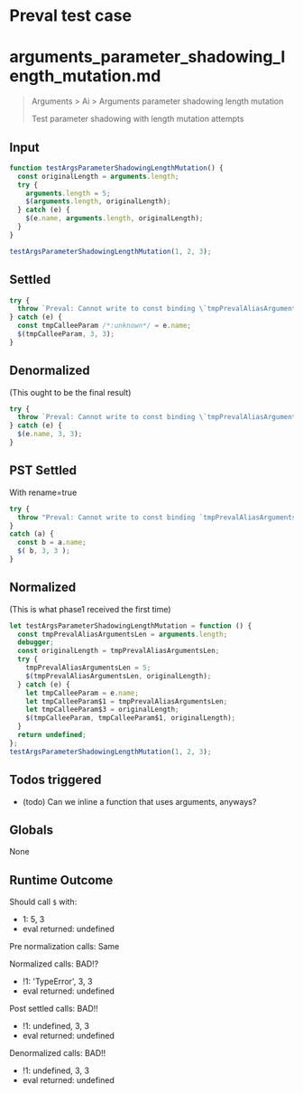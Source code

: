 # Preval test case

# arguments_parameter_shadowing_length_mutation.md

> Arguments > Ai > Arguments parameter shadowing length mutation
>
> Test parameter shadowing with length mutation attempts

## Input

`````js filename=intro
function testArgsParameterShadowingLengthMutation() {
  const originalLength = arguments.length;
  try {
    arguments.length = 5;
    $(arguments.length, originalLength);
  } catch (e) {
    $(e.name, arguments.length, originalLength);
  }
}

testArgsParameterShadowingLengthMutation(1, 2, 3);
`````


## Settled


`````js filename=intro
try {
  throw `Preval: Cannot write to const binding \`tmpPrevalAliasArgumentsLen\``;
} catch (e) {
  const tmpCalleeParam /*:unknown*/ = e.name;
  $(tmpCalleeParam, 3, 3);
}
`````


## Denormalized
(This ought to be the final result)

`````js filename=intro
try {
  throw `Preval: Cannot write to const binding \`tmpPrevalAliasArgumentsLen\``;
} catch (e) {
  $(e.name, 3, 3);
}
`````


## PST Settled
With rename=true

`````js filename=intro
try {
  throw "Preval: Cannot write to const binding `tmpPrevalAliasArgumentsLen`";
}
catch (a) {
  const b = a.name;
  $( b, 3, 3 );
}
`````


## Normalized
(This is what phase1 received the first time)

`````js filename=intro
let testArgsParameterShadowingLengthMutation = function () {
  const tmpPrevalAliasArgumentsLen = arguments.length;
  debugger;
  const originalLength = tmpPrevalAliasArgumentsLen;
  try {
    tmpPrevalAliasArgumentsLen = 5;
    $(tmpPrevalAliasArgumentsLen, originalLength);
  } catch (e) {
    let tmpCalleeParam = e.name;
    let tmpCalleeParam$1 = tmpPrevalAliasArgumentsLen;
    let tmpCalleeParam$3 = originalLength;
    $(tmpCalleeParam, tmpCalleeParam$1, originalLength);
  }
  return undefined;
};
testArgsParameterShadowingLengthMutation(1, 2, 3);
`````


## Todos triggered


- (todo) Can we inline a function that uses arguments, anyways?


## Globals


None


## Runtime Outcome


Should call `$` with:
 - 1: 5, 3
 - eval returned: undefined

Pre normalization calls: Same

Normalized calls: BAD!?
 - !1: 'TypeError', 3, 3
 -  eval returned: undefined

Post settled calls: BAD!!
 - !1: undefined, 3, 3
 -  eval returned: undefined

Denormalized calls: BAD!!
 - !1: undefined, 3, 3
 -  eval returned: undefined
